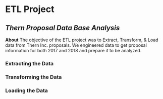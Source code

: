 # ETL Project
## *Thern Proposal Data Base Analysis*

**About**
The objective of the ETL project was to Extract, Transform, & Load data from Thern Inc. proposals. We engineered data to get proposal information for both 2017 and 2018 and prepare it to be analyzed. 

### Extracting the Data


### Transforming the Data 


### Loading the Data 
